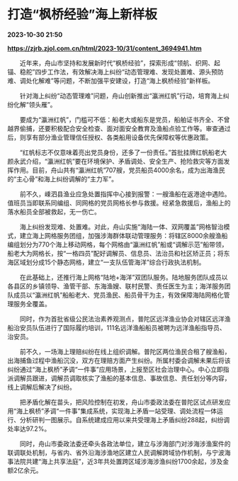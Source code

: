 # 打造“枫桥经验”海上新样板

**2023-10-30 21:50**

**https://zjrb.zjol.com.cn/html/2023-10/31/content_3694941.htm**

　　近年来，舟山市坚持和发展新时代“枫桥经验”，探索形成“领航、织网、起锚、稳舵”四步工作法，有效解决海上纠纷“动态管理难、发现处置难、源头预防难、调处化解难”等问题，不断加强平安建设，打造“海上枫桥经验”新样板。

　　针对海上纠纷“动态管理难”问题，舟山创新推出“瀛洲红帆”行动，培育海上纠纷化解“领头雁”。

　　要成为“瀛洲红帆”，门槛可不低：船老大或船东是党员，船舶证书齐全、不曾越界偷捕，还要积极配合安全检查、面对面安全教育及渔船点验工作等。审查通过后，则享有部分渔业管理信任授权、各类船用设备优先保障权等优惠政策。

　　“红帆标志不仅意味着亮出党员身份，还多了一份责任。”首批挂牌红帆船老大颜永武介绍，“瀛洲红帆”要在环境保护、矛盾调处、安全生产、抢险救灾等方面发挥作用。目前，舟山共有“瀛洲红帆”707艘，党员船员4000余名，成为出海渔民的“主心骨”和海上纠纷调解的“主力军”。

　　前不久，嵊泗县渔业应急处置指挥中心接到报警：一艘渔船在返港途中遇险。值班员当即联系同编组、同网格的党员网格长参与救援。经紧急救援后，渔船上的落水船员全部被救起，无一伤亡。

　　海上纠纷发现难、处置难。对此，舟山实施“海陆一体、双网覆盖”网格智治模式，建立海上网格服务团组，加强涉海群体联动管理服务：将辖区8000余艘渔船编组划分为770个海上移动网格，每个网格由“瀛洲红帆”船或“调解示范”船带领，船老大为网格长，按“一格四员”配好调解员、信息员、法治员和社区矫正员；将东海区域划分成15个静态网格，建立“一支队伍管海洋”综合行政执法机制。

　　在此基础上，还推行海上网格“陆地+海洋”双团队服务。陆地服务团队成员以各县区的乡镇领导、渔管干部、东海渔嫂、联村民警、责任医生为主；海洋服务团队成员以“瀛洲红帆”船船老大、党员渔民、船员骨干为主，有效保障海陆网格化管理服务全覆盖。

　　同时，作为首批省级公民法治素养观测点，普陀区远洋渔业协会对辖区远洋渔船治安员队伍进行了国际履约培训，111名远洋渔船船员被聘为远洋渔船指导员、治安员。

　　前不久，一场海上理赔纠纷在线上组织调解。普陀区两位渔民合租了艘渔船，出海捕鱼过程中渔船沉没，双方在理赔方面产生纠纷。所属村委会调解未果后将该纠纷通过“海上枫桥”矛调“一件事”应用场景，上报至区社会治理中心。中心立即指派调解员跟进，调解员调取核实了渔船的基本信息、事故信息、责任划分等内容，线上调解后解决了纠纷。

　　把矛盾化解在苗头，把风险控制在初发，舟山市委政法委在普陀区试点研发应用“海上枫桥”矛调“一件事”集成系统，实现海上矛盾一站受理、调处流程一体运行、分析研判一图展示。自系统建成应用以来共受理海上矛盾纠纷288起，纠纷调处率达97.2%。

　　同时，舟山市委政法委还牵头各政法单位，建立与涉海部门对涉海涉渔案件的联调联处机制，与省内、省外沿海涉渔地区建立人民调解跨域协作机制，与宁波海事法院共建“海上共享法庭”，近3年共处置跨区域涉海涉渔纠纷1700余起，涉及金额2亿余元。